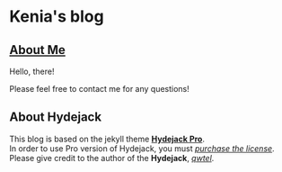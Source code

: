 # Kenia's blog

## [About Me](https://snoeprol.github.io/about/)

Hello, there!<br>

Please feel free to contact me for any questions!

## About Hydejack

This blog is based on the jekyll theme **[Hydejack Pro](https://hydejack.com/)**.<br>
In order to use Pro version of Hydejack, you must *[purchase the license](https://hydejack.com/download/)*.<br>
Please give credit to the author of the **Hydejack**, *[qwtel](https://github.com/qwtel)*.
